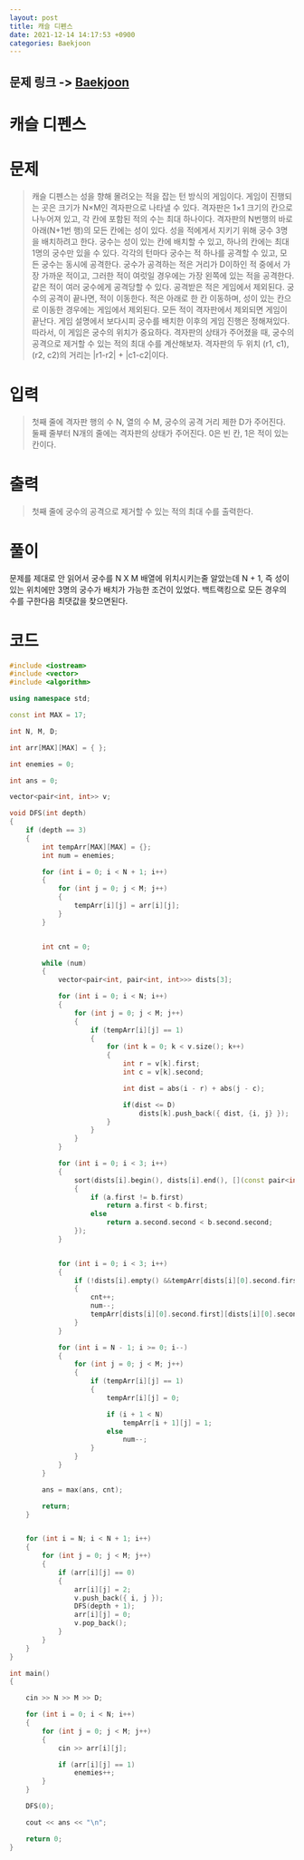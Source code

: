 ```yaml
---
layout: post
title: 캐슬 디펜스
date: 2021-12-14 14:17:53 +0900
categories: Baekjoon
---
```


## 문제 링크 -> [Baekjoon](https://www.acmicpc.net/problem/17135)
# 캐슬 디펜스

# 문제
> 캐슬 디펜스는 성을 향해 몰려오는 적을 잡는 턴 방식의 게임이다. 게임이 진행되는 곳은 크기가 N×M인 격자판으로 나타낼 수 있다. 격자판은 1×1 크기의 칸으로 나누어져 있고, 각 칸에 포함된 적의 수는 최대 하나이다. 격자판의 N번행의 바로 아래(N+1번 행)의 모든 칸에는 성이 있다.
성을 적에게서 지키기 위해 궁수 3명을 배치하려고 한다. 궁수는 성이 있는 칸에 배치할 수 있고, 하나의 칸에는 최대 1명의 궁수만 있을 수 있다. 각각의 턴마다 궁수는 적 하나를 공격할 수 있고, 모든 궁수는 동시에 공격한다. 궁수가 공격하는 적은 거리가 D이하인 적 중에서 가장 가까운 적이고, 그러한 적이 여럿일 경우에는 가장 왼쪽에 있는 적을 공격한다. 같은 적이 여러 궁수에게 공격당할 수 있다. 공격받은 적은 게임에서 제외된다. 궁수의 공격이 끝나면, 적이 이동한다. 적은 아래로 한 칸 이동하며, 성이 있는 칸으로 이동한 경우에는 게임에서 제외된다. 모든 적이 격자판에서 제외되면 게임이 끝난다. 
게임 설명에서 보다시피 궁수를 배치한 이후의 게임 진행은 정해져있다. 따라서, 이 게임은 궁수의 위치가 중요하다. 격자판의 상태가 주어졌을 때, 궁수의 공격으로 제거할 수 있는 적의 최대 수를 계산해보자.
격자판의 두 위치 (r1, c1), (r2, c2)의 거리는 |r1-r2| + |c1-c2|이다.

# 입력
> 첫째 줄에 격자판 행의 수 N, 열의 수 M, 궁수의 공격 거리 제한 D가 주어진다. 둘째 줄부터 N개의 줄에는 격자판의 상태가 주어진다. 0은 빈 칸, 1은 적이 있는 칸이다.

# 출력
> 첫째 줄에 궁수의 공격으로 제거할 수 있는 적의 최대 수를 출력한다.

# 풀이
문제를 제대로 안 읽어서 궁수를 N X M 배열에 위치시키는줄 알았는데 N + 1, 즉 성이 있는 위치에만 3명의 궁수가 배치가 가능한 조건이 있었다. 백트랙킹으로 모든 경우의 수를 구한다음 최댓값을 찾으면된다.

# 코드
```c++
#include <iostream>
#include <vector>
#include <algorithm>

using namespace std;

const int MAX = 17;

int N, M, D;

int arr[MAX][MAX] = { };

int enemies = 0;

int ans = 0;

vector<pair<int, int>> v;

void DFS(int depth)
{
	if (depth == 3)
	{
		int tempArr[MAX][MAX] = {};
		int num = enemies;

		for (int i = 0; i < N + 1; i++)
		{
			for (int j = 0; j < M; j++)
			{
				tempArr[i][j] = arr[i][j];
			}
		}


		int cnt = 0;

		while (num)
		{
			vector<pair<int, pair<int, int>>> dists[3];

			for (int i = 0; i < N; i++)
			{
				for (int j = 0; j < M; j++)
				{
					if (tempArr[i][j] == 1)
					{
						for (int k = 0; k < v.size(); k++)
						{
							int r = v[k].first;
							int c = v[k].second;

							int dist = abs(i - r) + abs(j - c);

							if(dist <= D)
								dists[k].push_back({ dist, {i, j} });
						}
					}
				}
			}

			for (int i = 0; i < 3; i++)
			{
				sort(dists[i].begin(), dists[i].end(), [](const pair<int, pair<int, int>>& a, const pair<int, pair<int, int>>& b)
				{
					if (a.first != b.first)
						return a.first < b.first;
					else
						return a.second.second < b.second.second;
				});
			}


			for (int i = 0; i < 3; i++)
			{
				if (!dists[i].empty() &&tempArr[dists[i][0].second.first][dists[i][0].second.second] == 1)
				{
					cnt++;
					num--;
					tempArr[dists[i][0].second.first][dists[i][0].second.second] = 0;
				}
			}

			for (int i = N - 1; i >= 0; i--)
			{
				for (int j = 0; j < M; j++)
				{
					if (tempArr[i][j] == 1)
					{
						tempArr[i][j] = 0;

						if (i + 1 < N)
							tempArr[i + 1][j] = 1;
						else
							num--;
					}
				}
			}
		}

		ans = max(ans, cnt);

		return;
	}


	for (int i = N; i < N + 1; i++)
	{
		for (int j = 0; j < M; j++)
		{
			if (arr[i][j] == 0)
			{
				arr[i][j] = 2;
				v.push_back({ i, j });
				DFS(depth + 1);
				arr[i][j] = 0;
				v.pop_back();
			}
		}
	}
}

int main()
{

	cin >> N >> M >> D;

	for (int i = 0; i < N; i++)
	{
		for (int j = 0; j < M; j++)
		{
			cin >> arr[i][j];

			if (arr[i][j] == 1)
				enemies++;
		}
	}

	DFS(0);

	cout << ans << "\n";

	return 0;
}
```